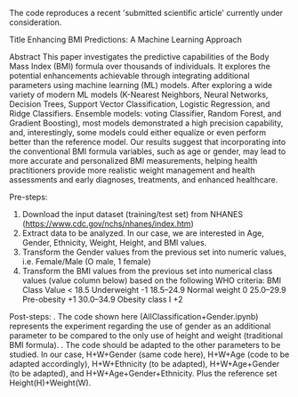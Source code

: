The code reproduces a recent 'submitted scientific article' currently under consideration.

Title 
Enhancing BMI Predictions: A Machine Learning Approach

Abstract
This paper investigates the predictive capabilities of the Body Mass Index (BMI) formula over thousands of individuals. It explores the potential enhancements achievable through integrating additional parameters using machine learning (ML) models. After exploring a wide variety of modern ML models (K-Nearest Neighbors, Neural Networks, Decision Trees, Support Vector Classification, Logistic Regression, and Ridge Classifiers. Ensemble models: voting Classifier, Random Forest, and Gradient Boosting), most models demonstrated a high precision capability, and, interestingly, some models could either equalize or even perform better than the reference model. Our results suggest that incorporating into the conventional BMI formula variables, such as age or gender, may lead to more accurate and personalized BMI measurements, helping health practitioners provide more realistic weight management and health assessments and early diagnoses, treatments, and enhanced healthcare. 

Pre-steps:
  1. Download the input dataset (training/test set) from NHANES (https://www.cdc.gov/nchs/nhanes/index.htm)
  2. Extract data to be analyzed. In our case, we are interested in Age, Gender, Ethnicity, Weight, Height, and BMI values.
  3. Transform the Gender values from the previous set into numeric values, i.e. Female/Male (O male, 1 female)
  4. Transform the BMI values from the previous set into numerical class values (value column below) based on the following WHO criteria:
             BMI	Class            Value
          < 18.5	Underweight       -1
        18.5–24.9	Normal weight      0
        25.0–29.9	Pre-obesity       +1
        30.0–34.9	Obesity class I   +2

Post-steps:
  . The code shown here (AllClassification+Gender.ipynb) represents the experiment regarding the use of gender as an additional parameter to be compared to the only use of height and weight (traditional BMI formula). 
  . The code should be adapted to the other parameters to be studied. In our case, H+W+Gender (same code here), H+W+Age (code to be adapted accordingly), H+W+Ethnicity (to be adapted), H+W+Age+Gender (to be adapted), and H+W+Age+Gender+Ethnicity. Plus the reference set Height(H)+Weight(W).
